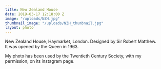 ```yaml
---
title: New Zealand House
date: 2019-03-17 12:18:00 Z
image: "/uploads/NZH.jpg"
thumbnail_image: "/uploads/NZH_thumbnail.jpg"
layout: photo
---
```


New Zealand House, Haymarket, London. Designed by Sir Robert Matthew. It was opened by the Queen in 1963.

My photo has been used by the Twentieth Century Society, with my permission, on its instagram page. 